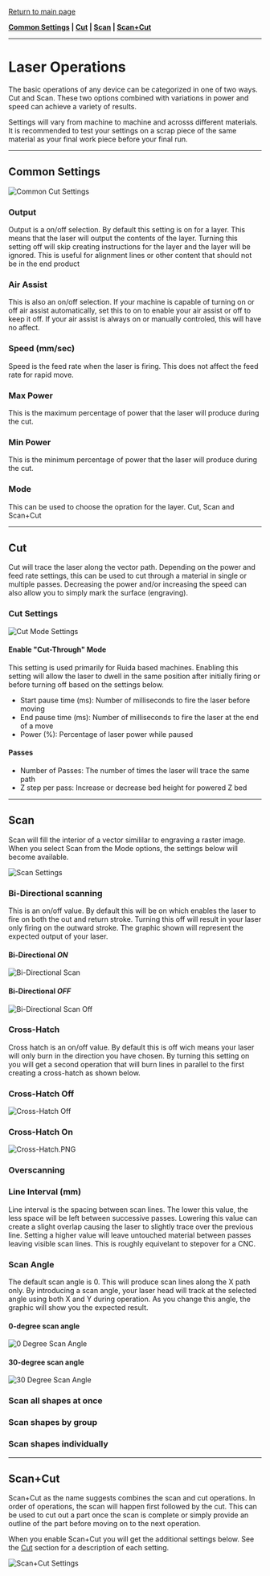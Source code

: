 [Return to main page](README.md)

**[Common Settings](#common) | [Cut](#cut) | [Scan](#scan) | [Scan+Cut](#scancut)**

----

# Laser Operations 

The basic operations of any device can be categorized in one of two ways. Cut and Scan. These two options combined with variations in power and speed can achieve a variety of results.

Settings will vary from machine to machine and acrosss different materials. It is recommended to test your settings on a scrap piece of the same material as your final work piece before your final run.

<a name="common"></a>

-----------------
## Common Settings
![Common Cut Settings](/img/CutSettingsCommon.PNG)

### Output
Output is a on/off selection. By default this setting is on for a layer. This means that the laser will output the contents of the layer. Turning this setting off will skip creating instructions for the layer and the layer will be ignored. This is useful for alignment lines or other content that should not be in the end product

### Air Assist
This is also an on/off selection. If your machine is capable of turning on or off air assist automatically, set this to on to enable your air assist or off to keep it off. If your air assist is always on or manually controled, this will have no affect.

### Speed (mm/sec)
Speed is the feed rate when the laser is firing. This does not affect the feed rate for rapid move.

### Max Power
This is the maximum percentage of power that the laser will produce during the cut. 

### Min Power
This is the minimum percentage of power that the laser will produce during the cut. 

### Mode
This can be used to choose the opration for the layer. Cut, Scan and Scan+Cut

<a name="Cut"></a>

------------------
## Cut
Cut will trace the laser along the vector path. Depending on the power and feed rate settings, this can be used to cut through a material in single or multiple passes. Decreasing the power and/or increasing the speed can also allow you to simply mark the surface (engraving).

### Cut Settings

![Cut Mode Settings](/img/CutSettingsAdditional.PNG)

#### Enable "Cut-Through" Mode
This setting is used primarily for Ruida based machines. Enabling this setting will allow the laser to dwell in the same position after initially firing or before turning off based on the settings below.

* Start pause time (ms): Number of milliseconds to fire the laser before moving
* End pause time (ms): Number of milliseconds to fire the laser at the end of a move
* Power (%): Percentage of laser power while paused


#### Passes
* Number of Passes: The number of times the laser will trace the same path
* Z step per pass: Increase or decrease bed height for powered Z bed

<a name="scan"></a>

-------------------
## Scan
Scan will fill the interior of a vector simililar to engraving a raster image. When you select Scan from the Mode options, the settings below will become available.

![Scan Settings](/img/ScanSettingsAdditional.PNG)

### Bi-Directional scanning
This is an on/off value. By default this will be on which enables the laser to fire on both the out and return stroke. Turning this off will result in your laser only firing on the outward stroke. The graphic shown will represent the expected output of your laser.

#### Bi-Directional *ON*
![Bi-Directional Scan](/img/Bi-Directional.PNG)

#### Bi-Directional *OFF*
![Bi-Directional Scan Off](/img/Bi-Directional-Off.PNG)

### Cross-Hatch
Cross hatch is an on/off value. By default this is off wich means your laser will only burn in the direction you have chosen. By turning this setting on you will get a second operation that will burn lines in parallel to the first creating a cross-hatch as shown below.

### Cross-Hatch Off
![Cross-Hatch Off](/img/CrossHatch-Off.PNG)

### Cross-Hatch On
![Cross-Hatch.PNG](/img/CrossHatch.PNG)

### Overscanning

### Line Interval (mm)
Line interval is the spacing between scan lines. The lower this value, the less space will be left between successive passes. Lowering this value can create a slight overlap causing the laser to slightly trace over the previous line. Setting a higher value will leave untouched material between passes leaving visible scan lines. This is roughly equivelant to stepover for a CNC.

### Scan Angle
The default scan angle is 0. This will produce scan lines along the X path only. By introducing a scan angle, your laser head will track at the selected angle using both X and Y during operation. As you change this angle, the graphic will show you the expected result.

#### 0-degree scan angle
![0 Degree Scan Angle](/img/CrossHatch-Off.PNG)

#### 30-degree scan angle
![30 Degree Scan Angle](/img/Bi-Directional.PNG)

### Scan all shapes at once

### Scan shapes by group

### Scan shapes individually

<a name="scancut"></a>

--------------------
## Scan+Cut
Scan+Cut as the name suggests combines the scan and cut operations. In order of operations, the scan will happen first followed by the cut. This can be used to cut out a part once the scan is complete or simply provide an outline of the part before moving on to the next operation.

When you enable Scan+Cut you will get the additional settings below. See the [Cut](#cut) section for a description of each setting.

![Scan+Cut Settings](/img/CutAfterScanSettings.PNG)


